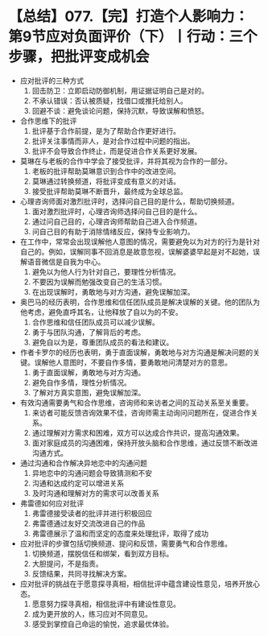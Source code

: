 # 【总结】077.【完】打造个人影响力：第9节应对负面评价（下）丨行动：三个步骤，把批评变成机会

-   应对批评的三种方式
    1.  回击防卫：立即启动防御机制，用证据证明自己是对的。
    2.  不承认错误：否认被质疑，找借口或推托给别人。
    3.  回避不谈：避免谈论问题，保持沉默，导致误解和愤怒。
-   合作思维下的批评
    1.  批评基于合作前提，是为了帮助合作更好进行。
    2.  批评关注事情而非人，是对合作过程中问题的指出。
    3.  批评不会导致合作终止，而是促进合作关系更好发展。
-   莫琳在与老板的合作中学会了接受批评，并将其视为合作的一部分。
    1.  老板的批评帮助莫琳意识到合作中的改进空间。
    2.  莫琳通过转换频道，将批评变成有意义的对话。
    3.  接受批评帮助莫琳不断晋升，最终成为全球总监。
-   心理咨询师面对激烈批评时，选择问自己目的是什么，帮助切换频道。
    1.  面对激烈批评时，心理咨询师选择问自己目的是什么。
    2.  通过问自己目的，心理咨询师帮助自己进入合作频道。
    3.  问自己目的有助于消除情绪反应，保持专业影响力。
-   在工作中，常常会出现误解他人意图的情况，需要避免以为对方的行为是针对自己的。例如，误解同事不回消息是故意忽视，误解婆婆早起是对不起她，误解语音微信是自我为中心。
    1.  避免以为他人行为针对自己，要理性分析情况。
    2.  不要因为误解而勉强改变自己的生活习惯。
    3.  在出现误解时，勇敢地与对方沟通，避免误解加深。
-   奥巴马的经历表明，合作思维和信任团队成员是解决误解的关键。他的团队为他考虑，避免直呼其名，让他释放了自以为的不安。
    1.  合作思维和信任团队成员可以减少误解。
    2.  勇于与团队沟通，了解背后的考虑。
    3.  避免自以为是，尊重团队成员的看法和建议。
-   作者卡罗尔的经历也表明，勇于直面误解，勇敢地与对方沟通是解决问题的关键。误解他人意图时，不要自作多情，要勇敢地问清楚对方的意思。
    1.  勇于直面误解，勇敢地与对方沟通。
    2.  避免自作多情，理性分析情况。
    3.  了解对方真实意图，避免误解加深。
-   有效沟通需要勇气和合作思维，咨询师和来访者之间的互动关系至关重要。
    1.  来访者可能反馈咨询效果不佳，咨询师需主动询问问题所在，促进合作关系。
    2.  通过理解对方需求和困难，双方可以达成合作共识，提高沟通效果。
    3.  面对家庭成员的沟通困难，保持开放头脑和合作思维，通过反馈不断改进沟通方式。
-   通过沟通和合作解决异地恋中的沟通问题
    1.  异地恋中的沟通问题会导致猜测和不安
    2.  沟通和达成约定可以增进关系
    3.  及时沟通和理解对方的需求可以改善关系
-   弗雷德如何应对批评
    1.  弗雷德接受读者的批评并进行积极回应
    2.  弗雷德通过友好交流改进自己的作品
    3.  弗雷德展示了温和而坚定的态度来处理批评，取得了成功
-   应对批评的步骤包括切换频道、提问和反馈，需要勇气和合作思维。
    1.  切换频道，摆脱信任和绑架，看到双方目标。
    2.  大胆提问，不是指责。
    3.  反馈结果，共同寻找解决方案。
-   应对批评的挑战在于愿意探寻真相，相信批评中蕴含建设性意见，培养开放心态。
    1.  愿意努力探寻真相，相信批评中有建设性意见。
    2.  成为更开放的人，练习应对不同意见。
    3.  感受到掌控自己命运的愉悦，追求最优体验。